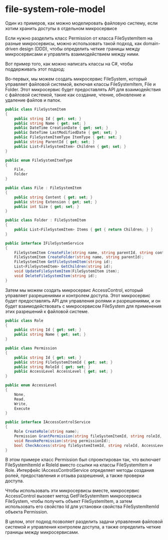 # file-system-role-model
Один из примеров, как можно моделировать файловую систему, если хотим хранить доступы в отдельном микросервисе

Если нужно разделить класс Permission от класса FileSystemItem на разные микросервисы, можно использовать такой подход, как domain-driven design (DDD), чтобы определить четкие границы между микросервисами и управлять взаимодействием между ними.

Вот пример того, как можно написать классы на C#, чтобы поддерживать этот подход:

Во-первых, мы можем создать микросервис FileSystem, который управляет файловой системой, включая классы FileSystemItem, File и Folder. Этот микросервис будет предоставлять API для взаимодействия с файловой системой, такие как создание, чтение, обновление и удаление файлов и папок.

``` c#
public class FileSystemItem
{
    public string Id { get; set; }
    public string Name { get; set; }
    public DateTime CreationDate { get; set; }
    public DateTime LastModifiedDate { get; set; }
    public FileSystemItemType ItemType { get; set; }
    public string ParentId { get; set; }
    public List<FileSystemItem> Children { get; set; }
}

public enum FileSystemItemType
{
    File,
    Folder
}

public class File : FileSystemItem
{
    public string Content { get; set; }
    public string Extension { get; set; }
    public int Size { get; set; }
}

public class Folder : FileSystemItem
{
    public List<FileSystemItem> Items { get { return Children; } }
}

public interface IFileSystemService
{
    FileSystemItem CreateFile(string name, string parentId, string content);
    FileSystemItem CreateFolder(string name, string parentId);
    FileSystemItem GetFileSystemItem(string id);
    List<FileSystemItem> GetChildren(string id);
    void UpdateFileSystemItem(FileSystemItem item);
    void DeleteFileSystemItem(string id);
}
```

Затем мы можем создать микросервис AccessControl, который управляет разрешениями и контролем доступа. Этот микросервис будет предоставлять API для управления ролями и разрешениями, и он будет взаимодействовать с микросервисом FileSystem для применения этих разрешений к файловой системе.

``` c#
public class Role
{
    public string Id { get; set; }
    public string Name { get; set; }
}

public class Permission
{
    public string Id { get; set; }
    public string FileSystemItemId { get; set; }
    public string RoleId { get; set; }
    public AccessLevel AccessLevel { get; set; }
}

public enum AccessLevel
{
    None,
    Read,
    Write,
    Execute
}

public interface IAccessControlService
{
    Role CreateRole(string name);
    Permission GrantPermission(string fileSystemItemId, string roleId, AccessLevel accessLevel);
    void RevokePermission(string permissionId);
    bool CheckAccess(string fileSystemItemId, string roleId, AccessLevel accessLevel);
}
```

В этом примере класс Permission был спроектирован так, что включает FileSystemItemId и RoleId вместо ссылки на классы FileSystemItem и Role. Интерфейс IAccessControlService определяет методы создания ролей, предоставления и отзыва разрешений, а также проверки доступа.

Чтобы использовать эти микросервисы вместе, микросервис AccessControl вызовет метод GetFileSystemItem микросервиса FileSystem, чтобы получить объект FileSystemItem, а затем использовать его свойство Id для установки свойства FileSystemItemId объекта Permission.

В целом, этот подход позволяет разделить задачи управления файловой системой и управления контролем доступа, а также определить четкие границы между микросервисами.
